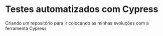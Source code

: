 # Testes automatizados com Cypress


Criando um repositório para ir colocando as minhas evoluções com a ferramenta Cypress
